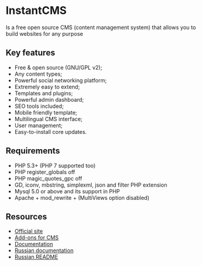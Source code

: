 # InstantCMS

Is a free open source CMS (content management system) that allows you to build websites for any purpose

## Key features

* Free & open source (GNU/GPL v2);
* Any content types;
* Powerful social networking platform;
* Extremely easy to extend;
* Templates and plugins;
* Powerful admin dashboard;
* SEO tools included;
* Mobile friendly template;
* Multilingual CMS interface;
* User management;
* Easy-to-install core updates.

## Requirements ##
* PHP 5.3+ (PHP 7 supported too)
* PHP register_globals off
* PHP magic_quotes_gpc off
* GD, iconv, mbstring, simplexml, json and filter PHP extension
* Mysql 5.0 or above and its support in PHP
* Apache + mod_rewrite + (MultiViews option disabled)

## Resources

* [Official site](http://www.instantcms.ru/)
* [Add-ons for CMS](http://addons.instantcms.ru/)
* [Documentation](http://docs.instantcms.ru/en)
* [Russian documentation](http://docs.instantcms.ru/)
* [Russian README](https://github.com/instantsoft/icms2/blob/master/README.RU.md)
